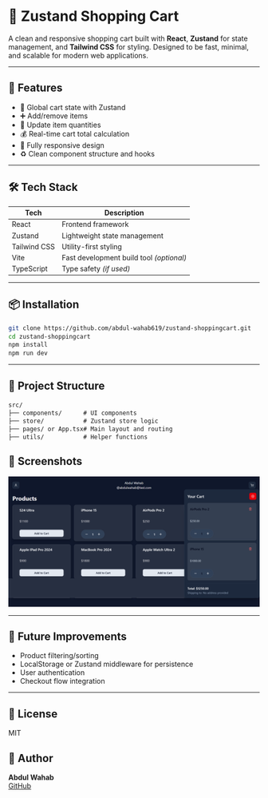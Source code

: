 # 🛒 Zustand Shopping Cart

A clean and responsive shopping cart built with **React**, **Zustand** for state management, and **Tailwind CSS** for styling. Designed to be fast, minimal, and scalable for modern web applications.

---

## 🚀 Features

- 🧠 Global cart state with Zustand
- ➕ Add/remove items
- 🔢 Update item quantities
- 💰 Real-time cart total calculation
- 📱 Fully responsive design
- ♻️ Clean component structure and hooks

---

## 🛠️ Tech Stack

| Tech        | Description                                 |
|-------------|---------------------------------------------|
| React       | Frontend framework                          |
| Zustand     | Lightweight state management                |
| Tailwind CSS| Utility-first styling                       |
| Vite        | Fast development build tool *(optional)*    |
| TypeScript  | Type safety *(if used)*                     |

---

## 📦 Installation

```bash
git clone https://github.com/abdul-wahab619/zustand-shoppingcart.git
cd zustand-shoppingcart
npm install
npm run dev
```

---

## 🧩 Project Structure

```
src/
├── components/      # UI components
├── store/           # Zustand store logic
├── pages/ or App.tsx# Main layout and routing
├── utils/           # Helper functions
```


## 📸 Screenshots

![Shopping Cart Demo](interface/UI.png)

---

## 📌 Future Improvements

- Product filtering/sorting
- LocalStorage or Zustand middleware for persistence
- User authentication
- Checkout flow integration

---

## 📄 License

MIT

## 🙌 Author

**Abdul Wahab**  
[GitHub](https://github.com/abdul-wahab619)
